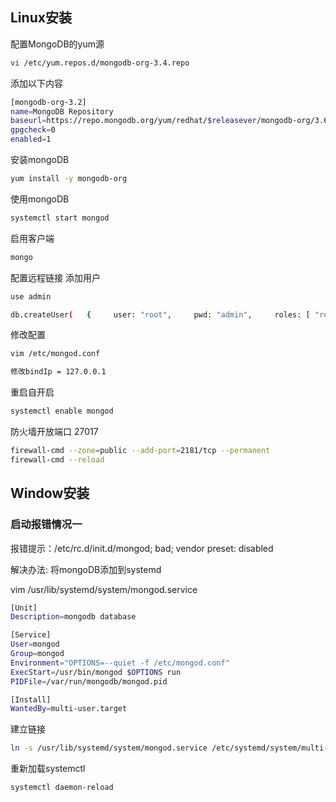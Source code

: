 ## Linux安装

配置MongoDB的yum源

```bash
vi /etc/yum.repos.d/mongodb-org-3.4.repo
```

添加以下内容

```bash
[mongodb-org-3.2]
name=MongoDB Repository
baseurl=https://repo.mongodb.org/yum/redhat/$releasever/mongodb-org/3.6/x86_64/  
gpgcheck=0
enabled=1
```

安装mongoDB

```bash
yum install -y mongodb-org
```

使用mongoDB

```bash
systemctl start mongod
```

启用客户端

```bash
mongo
```

配置远程链接 添加用户

```bash
use admin 

db.createUser(   {     user: "root",     pwd: "admin",     roles: [ "readWrite", "root" ]   } )
```

修改配置

```bash
vim /etc/mongod.conf

修改bindIp = 127.0.0.1
```

重启自开启

```bash
systemctl enable mongod
```

防火墙开放端口 27017

```bash
firewall-cmd --zone=public --add-port=2181/tcp --permanent
firewall-cmd --reload
```

## Window安装



### 启动报错情况一

报错提示：/etc/rc.d/init.d/mongod; bad; vendor preset: disabled

解决办法:
将mongoDB添加到systemd

vim /usr/lib/systemd/system/mongod.service

```bash
[Unit]
Description=mongodb database

[Service]
User=mongod
Group=mongod
Environment="OPTIONS=--quiet -f /etc/mongod.conf"
ExecStart=/usr/bin/mongod $OPTIONS run
PIDFile=/var/run/mongodb/mongod.pid

[Install]
WantedBy=multi-user.target
```

建立链接

```bash
ln -s /usr/lib/systemd/system/mongod.service /etc/systemd/system/multi-user.target.wants/
```

重新加载systemctl

```bash
systemctl daemon-reload
```